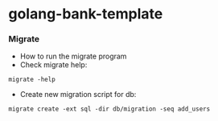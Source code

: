 # golang-bank-template


### Migrate

* How to run the migrate program 
* Check migrate help:
```
migrate -help
```
* Create new migration script for db:
```
migrate create -ext sql -dir db/migration -seq add_users
```
